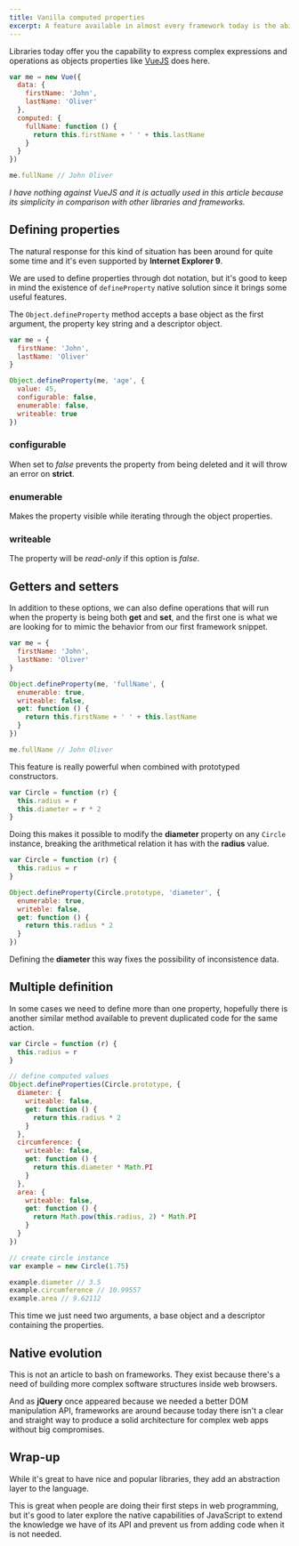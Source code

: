 ```yaml
---
title: Vanilla computed properties
excerpt: A feature available in almost every framework today is the ability to some how generate computed properties from existing data, but isn't JavaScript already capable of doing that?
---
```


Libraries today offer you the capability to express complex expressions and operations as objects properties like [VueJS][1] does here.

```js
var me = new Vue({
  data: {
    firstName: 'John',
    lastName: 'Oliver'
  },
  computed: {
    fullName: function () {
      return this.firstName + ' ' + this.lastName
    }
  }
})

me.fullName // John Oliver
```

_I have nothing against VueJS and it is actually used in this article because its simplicity in comparison with other libraries and frameworks._

## Defining properties

The natural response for this kind of situation has been around for quite some time and it's even supported by **Internet Explorer 9**.

We are used to define properties through dot notation, but it's good to keep in mind the existence of `defineProperty` native solution since it brings some useful features.

The `Object.defineProperty` method accepts a base object as the first argument, the property key string and a descriptor object.

```js
var me = {
  firstName: 'John',
  lastName: 'Oliver'
}

Object.defineProperty(me, 'age', {
  value: 45,
  configurable: false,
  enumerable: false,
  writeable: true
})
```

### configurable

When set to _false_ prevents the property from being deleted and it will throw an error on **strict**.

### enumerable

Makes the property visible while iterating through the object properties.

### writeable

The property will be _read-only_ if this option is _false_.

## Getters and setters

In addition to these options, we can also define operations that will run when the property is being both **get** and **set**, and the first one is what we are looking for to mimic the behavior from our first framework snippet.

```js
var me = {
  firstName: 'John',
  lastName: 'Oliver'
}

Object.defineProperty(me, 'fullName', {
  enumerable: true,
  writeable: false,
  get: function () {
    return this.firstName + ' ' + this.lastName
  }
})

me.fullName // John Oliver
```

This feature is really powerful when combined with prototyped constructors.

```js
var Circle = function (r) {
  this.radius = r
  this.diameter = r * 2
}
```

Doing this makes it possible to modify the **diameter** property on any `Circle` instance, breaking the arithmetical relation it has with the **radius** value.

```js
var Circle = function (r) {
  this.radius = r
}

Object.defineProperty(Circle.prototype, 'diameter', {
  enumerable: true,
  writeble: false,
  get: function () {
    return this.radius * 2
  }
})
```

Defining the **diameter** this way fixes the possibility of inconsistence data.

## Multiple definition

In some cases we need to define more than one property, hopefully there is another similar method available to prevent duplicated code for the same action.

```js
var Circle = function (r) {
  this.radius = r
}

// define computed values
Object.defineProperties(Circle.prototype, {
  diameter: {
    writeable: false,
    get: function () {
      return this.radius * 2
    }
  },
  circumference: {
    writeable: false,
    get: function () {
      return this.diameter * Math.PI
    }
  },
  area: {
    writeable: false,
    get: function () {
      return Math.pow(this.radius, 2) * Math.PI
    }
  }
})

// create circle instance
var example = new Circle(1.75)

example.diameter // 3.5
example.circumference // 10.99557
example.area // 9.62112
```

This time we just need two arguments, a base object and a descriptor containing the properties.

## Native evolution

This is not an article to bash on frameworks. They exist because there's a need of building more complex software structures inside web browsers.

And as **jQuery** once appeared because we needed a better DOM manipulation API, frameworks are around because today there isn't a clear and straight way to produce a solid architecture for complex web apps without big compromises.

## Wrap-up

While it's great to have nice and popular libraries, they add an abstraction layer to the language.

This is great when people are doing their first steps in web programming, but it's good to later explore the native capabilities of JavaScript to extend the knowledge we have of its API and prevent us from adding code when it is not needed.

[1]: http://vuejs.org/guide/computed.html
